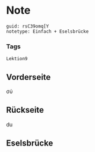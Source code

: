 # Note
```
guid: rsC39omq[Y
notetype: Einfach + Eselsbrücke
```

### Tags
```
Lektion9
```

## Vorderseite
σύ

## Rückseite
du

## Eselsbrücke

